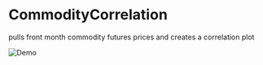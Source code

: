 # CommodityCorrelation
pulls front month commodity futures prices and creates a correlation plot


![Demo](https://cloud.githubusercontent.com/assets/11936956/12631584/b027fb68-c517-11e5-8a5a-42f7a1cd33c4.png)
